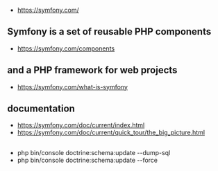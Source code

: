 - https://symfony.com/

## Symfony is a set of reusable PHP components
- https://symfony.com/components

## and a PHP framework for web projects
- https://symfony.com/what-is-symfony

## documentation
- https://symfony.com/doc/current/index.html
- https://symfony.com/doc/current/quick_tour/the_big_picture.html

## 
- php bin/console doctrine:schema:update --dump-sql
- php bin/console doctrine:schema:update --force